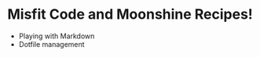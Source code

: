 Misfit Code and Moonshine Recipes!
==================================

+ Playing with Markdown
+ Dotfile management
